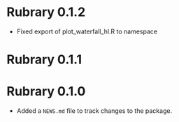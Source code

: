 # Rubrary 0.1.2
* Fixed export of plot_waterfall_hl.R to namespace

# Rubrary 0.1.1

# Rubrary 0.1.0

* Added a `NEWS.md` file to track changes to the package.
